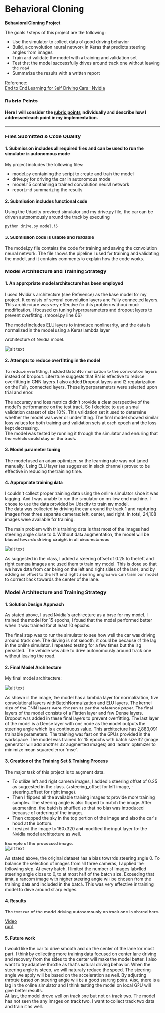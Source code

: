 # **Behavioral Cloning**

**Behavioral Cloning Project**

The goals / steps of this project are the following:
* Use the simulator to collect data of good driving behavior
* Build, a convolution neural network in Keras that predicts steering angles from images
* Train and validate the model with a training and validation set
* Test that the model successfully drives around track one without leaving the road
* Summarize the results with a written report  

Reference:  
[End to End Learning for Self Driving Cars : Nvidia](http://images.nvidia.com/content/tegra/automotive/images/2016/solutions/pdf/end-to-end-dl-using-px.pdf)


[//]: # (Image References)

[image1]: ./report_images/Nvidia.jpg "Nvidia Model"
[image2]: ./report_images/model_arch.jpg "Model Architecture"
[image3]: ./report_images/steering.jpg "Steering angle"
[image4]: ./report_images/sample.jpg "Sample"

### Rubric Points
#### Here I will consider the [rubric points](https://review.udacity.com/#!/rubrics/432/view) individually and describe how I addressed each point in my implementation.  

---
### Files Submitted & Code Quality

#### 1. Submission includes all required files and can be used to run the simulator in autonomous mode

My project includes the following files:
* model.py containing the script to create and train the model
* drive.py for driving the car in autonomous mode
* model.h5 containing a trained convolution neural network
* report.md summarizing the results

#### 2. Submission includes functional code
Using the Udacity provided simulator and my drive.py file, the car can be driven autonomously around the track by executing
```sh
python drive.py model.h5
```

#### 3. Submission code is usable and readable

The model.py file contains the code for training and saving the convolution neural network. The file shows the pipeline I used for training and validating the model, and it contains comments to explain how the code works.

### Model Architecture and Training Strategy

#### 1. An appropriate model architecture has been employed

I used Nvidia's architecture (see Reference) as the base model for my project. It consists of several convolution layers and Fully connected layers. This architecture was very effective for this problem without much modification. I focused on tuning hyperparameters and dropout layers to prevent overfitting.
(model.py line 66)  

The model includes ELU layers to introduce nonlinearity, and the data is normalized in the model using a Keras lambda layer.  

Architecture of Nvidia model.  

![alt text][image1]



#### 2. Attempts to reduce overfitting in the model

To reduce overfitting, I added BatchNormalization to the convolution layers instead of Dropout. Literature suggests that BN is effective to reduce overfitting in CNN layers. I also added Dropout layers and l2 regularization on the Fully connected layers. These hyperparameters were selected upon trial and error.  

The accuracy and loss metrics didn't provide a clear perspective of the model's performance on the test track. So I decided to use a small validation dataset of size 10%. This validation set it used to determine whether the model was over or underfitting. The final model showed similar loss values for both training and validation sets at each epoch and the loss kept decreasing.  
The model was tested by running it through the simulator and ensuring that the vehicle could stay on the track.

#### 3. Model parameter tuning

The model used an adam optimizer, so the learning rate was not tuned manually. Using ELU layer (as suggested in slack channel) proved to be effective in reducing the training time.

#### 4. Appropriate training data

I couldn't collect proper training data using the online simulator since it was lagging. And I was unable to run the simulator on my low end machine. I chose to use the data provided by Udacity to train my model.  
The data was collected by driving the car around the track 1 and capturing images from three separate cameras: left, center, and right. In total, 24,108 images were available for training.  

The main problem with this training data is that most of the images had steering angle close to 0. Without data augmentation, the model will be biased towards driving straight in all circumstances.  

![alt text][image3]

As suggested in the class, I added a steering offset of 0.25 to the left and right camera images and used them to train my model.
This is done so that we have data from car being on the left and right sides of the lane, and by adding an offset to the left and right steering angles we can train our model to correct back towards the center of the lane.  

### Model Architecture and Training Strategy

#### 1. Solution Design Approach

As stated above, I used Nvidia's architecture as a base for my model.
I trained the model for 15 epochs, I found that the model performed better when it was trained for at least 10 epochs.  

The final step was to run the simulator to see how well the car was driving around track one. The driving is not smooth, it could be because of the lag in the online simulator. I repeated testing for a few times but the lag persisted.
The vehicle was able to drive autonomously around track one without leaving the road.

#### 2. Final Model Architecture

My final model architecture:

![alt text][image2]

As shown in the image, the model has a lambda layer for normalization, five convolutional layers with BatchNormalization and ELU layers. The kernel size of the CNN layers were chosen as per the reference paper. The final layers of the model consists of a Flatten layer and few Dense layers. Dropout was added in these final layers to prevent overfitting. The last layer of the model is a Dense layer with one node as the model outputs the steering angle which is a continuous value.
This architecture has 2,883,091 trainable parameters. The training was fast on the GPUs provided in the workspace. The model was trained for 15 epochs with batch size 32 (image generator will add another 32 augmented images) and 'adam' optimizer to minimize mean squared error 'mse'.  

#### 3. Creation of the Training Set & Training Process

The major task of this project is to augment data.  
* To utilize left and right camera images, I added a steering offset of 0.25 as suggested in the class. (+steering_offset for left image, -steering_offset for right image).  
* Then I flipped all the available training images to provide more training samples. The steering angle is also flipped to match the image. After augmenting, the batch is shuffled so that no bias was introduced because of ordering of the images.
* Then cropped the sky in the top portion of the image and also the car's hood at the bottom.  
* I resized the image to 160x320 and modified the input layer for the Nvidia model architecture as well.

Example of the processed image.  
![alt text][image4]

As stated above, the original dataset has a bias towards steering angle 0. To balance the selection of images from all three cameras, I applied the following step. At every batch, I limited the number of images labelled steering angle close to 0, to at most half of the batch size. Exceeding that limit, a random image with higher steering angle will be chosen from the training data and included in the batch. This was very effective in training model to drive around sharp edges.

#### 4. Results
The test run of the model driving autonomously on track one is shared here.  

[Video](https://youtu.be/CGeSkvc2t3A)  
[run1](https://youtu.be/Y-ubXUPZ7wU)

#### 5. Future work
I would like the car to drive smooth and on the center of the lane for most part. I think by collecting more training data focused on center lane driving and recovery from the sides to the center will make the model better. I also want to try adaptive throttle as that's natural driving behavior. When the steering angle is steep, we will naturally reduce the speed. The steering angle we apply will be based on the acceleration as well. By adjusting throttle based on steering angle will be a good starting point. Also, there is a lag in the online simulator and I think testing the model on local GPU will give better results.  
At last, the model drove well on track one but not on track two. The model has not seen the any images on track two. I want to collect track two data and train it as well.

